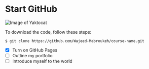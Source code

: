 # Start  GitHub 
![Image of Yaktocat](https://media.istockphoto.com/id/537331500/photo/programming-code-abstract-technology-background-of-software-deve.jpg?s=1024x1024&w=is&k=20&c=ffZ9DMUWJuqSOgFds4ltM_71PRVfBBu5vhPznWewDOM=)


To download the code, follow these steps:

~~~
$ git clone https://github.com/Wajeed-Mabroukeh/course-name.git

~~~

- [x] Turn on GitHub Pages
- [ ] Outline my portfolio
- [ ] Introduce myself to the world
